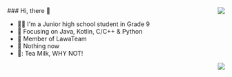 <img align="right" src="https://github-readme-stats.vercel.app/api?username=SakuraTao2007&show_icons=true&theme=radical" />
### Hi, there 👋

- 🧑‍🍼 I'm a Junior high school student in Grade 9
- :orange_book: Focusing on Java, Kotlin, C/C++ & Python
- :hammer: Member of LawaTeam
- :ram: Nothing now
- 🥛: Tea Milk, WHY NOT!

<img align="right" src="https://github-readme-stats.vercel.app/api/top-langs/?username=SakuraTao2007&layout=compact" />
